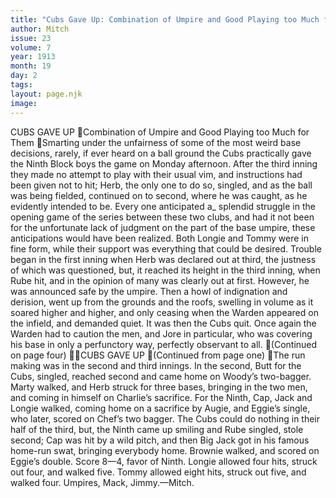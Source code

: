 ```yaml
---
title: "Cubs Gave Up: Combination of Umpire and Good Playing too Much for Them"
author: Mitch
issue: 23
volume: 7
year: 1913
month: 19
day: 2
tags:
layout: page.njk
image:
---
```

CUBS GAVE UP Combination of Umpire and Good Playing too Much for Them Smarting under the unfairness of some of the most weird base decisions, rarely, if ever heard on a ball ground the Cubs practically gave the Ninth Block boys the game on Monday afternoon. After the third inning they made no attempt to play with their usual vim, and instructions had been given not to hit; Herb, the only one to do so, singled, and as the ball was being fielded, continued on to second, where he was caught, as he evidently intended to be. Every one anticipated a_ splendid struggle in the opening game of the series between these two clubs, and had it not been for the unfortunate lack of judgment on the part of the base umpire, these anticipations would have been realized. Both Longie and Tommy were in fine form, while their support was everything that could be desired. Trouble began in the first inning when Herb was declared out at third, the justness of which was questioned, but, it reached its height in the third inning, when Rube hit, and in the opinion of many was clearly out at first. However, he was announced safe by the umpire. Then a howl of indignation and derision, went up from the grounds and the roofs, swelling in volume as it soared higher and higher, and only ceasing when the Warden appeared on the infield, and demanded quiet. It was then the Cubs quit. Once again the Warden had to caution the men, and Jore in particular, who was covering his base in only a perfunctory way, perfectly observant to all. (Continued on page four) CUBS GAVE UP (Continued from page one) The run making was in the second and third innings. In the second, Butt for the Cubs, singled, reached second and came home on Woody’s two-bagger. Marty walked, and Herb struck for three bases, bringing in the two men, and coming in himself on Charlie’s sacrifice. For the Ninth, Cap, Jack and Longie walked, coming home on a sacrifice by Augie, and Eggie’s single, who later, scored on Chef’s two bagger. The Cubs could do nothing in their half of the third, but, the Ninth came up smiling and Rube singled, stole second; Cap was hit by a wild pitch, and then Big Jack got in his famous home-run swat, bringing everybody home. Brownie walked, and scored on Eggie’s double. Score 8—4, favor of Ninth. Longie allowed four hits, struck out four, and walked five. Tommy allowed eight hits, struck out five, and walked four. Umpires, Mack, Jimmy.—Mitch. 
